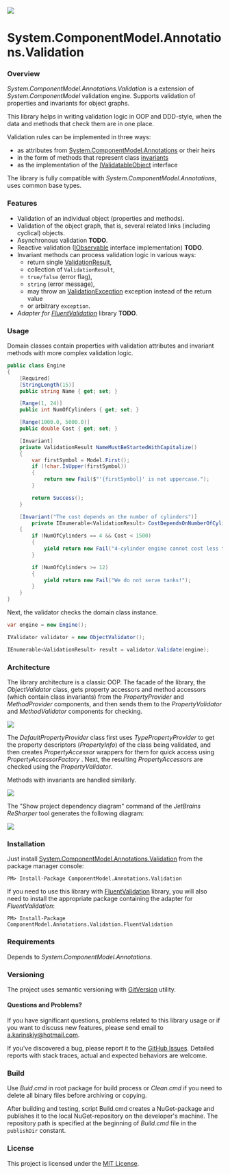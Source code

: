 ![](icon.png)

# System.ComponentModel.Annotations.Validation



### Overview

*System.ComponentModel.Annotations.Validation* is a extension of *System.ComponentModel* validation engine. Supports validation of properties and invariants for object graphs.

This library helps in writing validation logic in OOP and DDD-style, when the data and methods that check them are in one place.

Validation rules can be implemented in three ways:

- as attributes from [System.ComponentModel.Annotations](https://docs.microsoft.com/ru-ru/dotnet/api/system.componentmodel.dataannotations?view=netcore-2.2) or their heirs
- in the form of methods that represent class [invariants](https://github.com/dotnet/docs/blob/master/docs/standard/microservices-architecture/microservice-ddd-cqrs-patterns/domain-model-layer-validations.md)
- as the implementation of the [IValidatableObject](https://docs.microsoft.com/ru-ru/dotnet/api/system.componentmodel.dataannotations.ivalidatableobject?view=netcore-2.2) interface

The library is fully compatible with *System.ComponentModel.Annotations*, uses common base types.



### Features

- Validation of an individual object (properties and methods).
- Validation of the object graph, that is, several related links (including cyclical) objects.
- Asynchronous validation **TODO**.
- Reactive validation ([IObservable](https://docs.microsoft.com/ru-ru/dotnet/api/system.iobservable-1?view=netcore-2.2) interface implementation) **TODO**.
- Invariant methods can process validation logic in various ways: 
  - return single [ValidationResult](https://docs.microsoft.com/ru-ru/dotnet/api/system.componentmodel.dataannotations.validationresult?view=netcore-2.2), 
  - collection of `ValidationResult`, 
  - `true/false` (error flag), 
  - `string` (error message), 
  - may throw an [ValidationException](https://docs.microsoft.com/ru-ru/dotnet/api/system.componentmodel.dataannotations.validationexception?view=netcore-2.2) exception instead of the return value
  - or arbitrary `exception`.
- *Adapter for [FluentValidation](https://fluentvalidation.net/)* library **TODO**.



### Usage

Domain classes contain properties with validation attributes and invariant methods with more complex validation logic.

```c#
public class Engine
{
	[Required]
	[StringLength(15)]
	public string Name { get; set; }

	[Range(1, 24)]
	public int NumOfCylinders { get; set; }

	[Range(1000.0, 5000.0)]
	public double Cost { get; set; }

	[Invariant]
	private ValidationResult NameMustBeStartedWithCapitalize()
	{
		var firstSymbol = Model.First();
		if (!char.IsUpper(firstSymbol))
		{
			return new Fail($"'{firstSymbol}' is not uppercase.");
		}

		return Success();
	}

	[Invariant("The cost depends on the number of cylinders")]
        private IEnumerable<ValidationResult> CostDependsOnNumberOfCylinders()
	{
		if (NumOfCylinders == 4 && Cost < 1500)
		{
			yield return new Fail("4-cylinder engine cannot cost less than 1500!");
		}

		if (NumOfCylinders >= 12)
		{
			yield return new Fail("We do not serve tanks!");
		}
	}
}
```



Next, the validator checks the domain class instance.

```c#
var engine = new Engine();

IValidator validator = new ObjectValidator();

IEnumerable<ValidationResult> result = validator.Validate(engine);
```



### Architecture

The library architecture is a classic OOP.
The facade of the library, the *ObjectValidator* class, gets property accessors and method accessors (which contain class invariants) from the *PropertyProvider* and *MethodProvider* components, and then sends them to the *PropertyValidator* and *MethodValidator* components for checking.

![](doc/components-color.png)

The *DefaultPropertyProvider* class first uses *TypePropertyProvider* to get the property descriptors (*PropertyInfo*) of the class being validated, and then creates *PropertyAccessor* wrappers for them for quick access  using *PropertyAccessorFactory* . Next, the resulting *PropertyAccessors* are checked using the *PropertyValidator*.

Methods with invariants are handled similarly.

![](doc/classes-color.png)

The "Show project dependency diagram" command of the *JetBrains ReSharper* tool generates the following diagram:

![](doc/main-inverted.png)



### Installation

Just install [System.ComponentModel.Annotations.Validation](Ссылка) from the package manager console:

```
PM> Install-Package ComponentModel.Annotations.Validation
```

If you need to use this library with [FluentValidation](https://github.com/JeremySkinner/FluentValidation) library, you will also need to install the appropriate package containing the adapter for *FluentValidation*:

```
PM> Install-Package ComponentModel.Annotations.Validation.FluentValidation
```



### Requirements

Depends to *System.ComponentModel.Annotations*. 



### Versioning

The project uses semantic versioning with [GitVersion](https://github.com/GitTools/GitVersion) utility.



#### Questions and Problems?

If you have significant questions, problems related to this library usage or if you want to discuss new features, please send email to a.karinskiy@hotmail.com.

If you've discovered a bug, please report it to the [GitHub Issues](https://github.com/andreykarinskiy/System.ComponentModel.Annotations.Validation/issues). Detailed reports with stack traces, actual and expected behaviors are welcome.



### Build

Use *Buid.cmd* in root package for build process or *Clean.cmd* if you need to delete all binary files before archiving or copying.

After building and testing, script Build.cmd creates a NuGet-package and publishes it to the local NuGet-repository on the developer's machine. The repository path is specified at the beginning of *Build.cmd* file in the `publishDir` constant.



### License

This project is licensed under the [MIT License](https://opensource.org/licenses/MIT).
